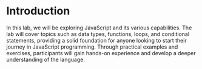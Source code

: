 # Introduction

In this lab, we will be exploring JavaScript and its various capabilities. The lab will cover topics such as data types, functions, loops, and conditional statements, providing a solid foundation for anyone looking to start their journey in JavaScript programming. Through practical examples and exercises, participants will gain hands-on experience and develop a deeper understanding of the language.
